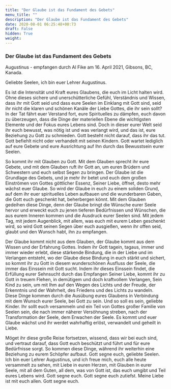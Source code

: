 ```yaml
---
title: "Der Glaube ist das Fundament des Gebets"
menu_title: ""
description: "Der Glaube ist das Fundament des Gebets"
date: 2020-08-01 06:25:48+00:73
draft: False
hidden: True
weight:
---
```

### Der Glaube ist das Fundament des Gebets

Augustinus - empfangen durch Al Fike am 16. April 2021, Gibsons, BC, Kanada.

Geliebte Seelen, ich bin euer Lehrer Augustinus.

Es ist die Intensität und Kraft eures Glaubens, die euch im Licht halten wird. Ohne dieses sichere und unerschütterliche Gefühl, Verständnis und Wissen, dass ihr mit Gott seid und dass eure Seelen im Einklang mit Gott sind, seid ihr nicht die klaren und schönen Kanäle der Liebe Gottes, die ihr sein sollt? In der Tat fährt euer Verstand fort, eure Spirituelles zu dämpfen, euch davon zu überzeugen, dass die Dinge der materiellen Ebene die wichtigsten Elemente und der Fokus eures Lebens sind. Doch in dieser eurer Welt seid ihr euch bewusst, was nötig ist und was verlangt wird, und das ist, eure Beziehung zu Gott zu schmieden. Gott besteht nicht darauf, dass ihr das tut. Gott befiehlt nicht oder verhandelt mit seinen Kindern. Gott wartet lediglich auf eure Gebete und eure Ausrichtung auf Ihn durch das Bewusstsein eurer Seelen.

So kommt ihr mit Glauben zu Gott. Mit dem Glauben sprecht ihr eure Gebete, und mit dem Glauben ruft ihr Gott an, um euren Brüdern und Schwestern und euch selbst Segen zu bringen. Der Glaube ist die Grundlage des Gebets, und je mehr ihr betet und euch dem großen Einströmen von Gottes göttlicher Essenz, Seiner Liebe, öffnet, desto mehr wächst euer Glaube. So wird der Glaube in euch zu einem soliden Grund, auf dem ihr euer spirituelles Leben aufbauen und die wunderbaren Gaben, die Gott euch geschenkt hat, beherbergen könnt. Mit dem Glauben gedeihen diese Dinge, denn der Glaube bringt die Wünsche eurer Seele hervor und erweckt euch zu jenen tieferen Bedürfnissen und Wünschen, die aus eurem Inneren kommen und die Ausdruck eurer Seelen sind. Mit jedem Tag, mit jedem Augenblick, mit allem, was euch mit eurem Leben geschenkt wird, so wird Gott seinen Segen über euch ausgießen, wenn ihr offen seid, glaubt und den Wunsch habt, ihn zu empfangen.

Der Glaube kommt nicht aus dem Glauben, der Glaube kommt aus dem Wissen und der Erfahrung Gottes. Indem ihr Gott tagein, tagaus, immer und immer wieder erlebt, diese stärkende Bindung, die in der Liebe und im Verlangen entsteht, wo der Glaube diese Bindung in euch stärkt und sichert, so kommt ihr zu Gott in diesem wunderschönen Ausfluss der Seele, die immer das Einssein mit Gott sucht. Indem ihr dieses Einssein findet, die Erfüllung eurer Sehnsucht durch das Empfangen Seiner Liebe, kommt ihr zu Gott in treuem Flehen, in demütigem und doch kraftvollem Verlangen, Sein Kind zu sein, um mit Ihm auf den Wegen des Lichts und der Freude, der Erkenntnis und der Wahrheit, des Friedens und des Lichts zu wandeln. Diese Dinge kommen durch die Ausübung eures Glaubens in Verbindung mit dem Wunsch eurer Seele, bei Gott zu sein. Und so soll es sein, geliebte Kinder. Ihr sollt euch versammeln und ein Teil von Gottes großer Familie von Seelen sein, die nach immer näherer Versöhnung streben, nach der Transformation der Seele, dem Erwachen der Seele. Es kommt und euer Glaube wächst und ihr werdet wahrhaftig erlöst, verwandelt und geheilt in Liebe.

Möget ihr diese große Reise fortsetzen, wissend, dass wir bei euch sind, und vertraut darauf, dass Gott euch beschützt und führt und für eure Bedürfnisse sorgt. So kommen diese Dinge, während ihr weiterhin eine Beziehung zu eurem Schöpfer aufbaut. Gott segne euch, geliebte Seelen. Ich bin euer Lehrer Augustinus, und ich freue mich, euch alle heute versammelt zu sehen, mit Liebe in euren Herzen, mit Glauben in eurer Seele, mit all dem Guten, all dem, was von Gott ist, das euch umgibt und Teil eures Lebens wird. Gott segne euch. Gott segne euch zutiefst. Meine Liebe ist mit euch allen. Gott segne euch.
